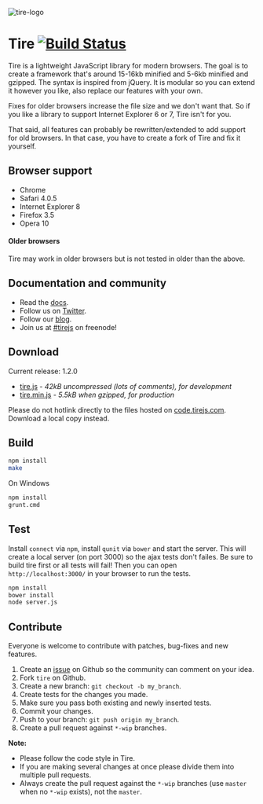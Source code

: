 ![tire-logo](http://static.forsmo.me/tire/logo/tire.js-100x100.png)

Tire [![Build Status](https://travis-ci.org/tirejs/tire.png?branch=master)](https://travis-ci.org/tirejs/tire)
========

Tire is a lightweight JavaScript library for modern browsers. The goal is to create a framework that's around 15-16kb minified and 5-6kb minified and gzipped. The syntax is inspired from jQuery. It is modular so you can extend it however you like, also replace our features with your own. 

Fixes for older browsers increase the file size and we don't want that. So if you like a library to support Internet Explorer 6 or 7, Tire isn't for you. 

That said, all features can probably be rewritten/extended to add support for old browsers. In that case, you have to create a fork of Tire and fix it yourself.

## Browser support 

* Chrome
* Safari 4.0.5
* Internet Explorer 8
* Firefox 3.5
* Opera 10

#### Older browsers

Tire may work in older browsers but is not tested in older than the above.

## Documentation and community

* Read the [docs](http://tirejs.com/).
* Follow us on [Twitter](https://twitter.com/tire_js).
* Follow our [blog](http://blog.tirejs.com/).
* Join us at [#tirejs](http://webchat.freenode.net/?channels=#tirejs) on freenode!

## Download

Current release: 1.2.0

* [tire.js](http://code.tirejs.com/dist/all/tire-1.2.0.js) - _42kB uncompressed (lots of comments), for development_
* [tire.min.js](http://code.tirejs.com/dist/all/tire-1.2.0.min.js) - _5.5kB when gzipped, for production_

Please do not hotlink directly to the files hosted on [code.tirejs.com](http://code.tirejs.com). Download a local copy instead.

## Build

```sh
npm install
make
```

On Windows
  
```sh
npm install
grunt.cmd
```

## Test

Install `connect` via `npm`, install `qunit` via `bower` and start the server. This will create a local server (on port 3000) so the ajax tests don't failes. Be sure to build tire first or all tests will fail! Then you can open `http://localhost:3000/` in your browser to run the tests.

```sh
npm install
bower install
node server.js
```
  
## Contribute

Everyone is welcome to contribute with patches, bug-fixes and new features.

1. Create an [issue](https://github.com/tirejs/tire/issues) on Github so the community can comment on your idea.
2. Fork `tire` on Github.
3. Create a new branch: `git checkout -b my_branch`.
4. Create tests for the changes you made.
5. Make sure you pass both existing and newly inserted tests.
6. Commit your changes.
7. Push to your branch: `git push origin my_branch`.
8. Create a pull request against `*-wip` branches.

**Note:**

* Please follow the code style in Tire.
* If you are making several changes at once please divide them into multiple pull requests.
* Always create the pull request against the `*-wip` branches (use `master` when no `*-wip` exists), not the `master`.
